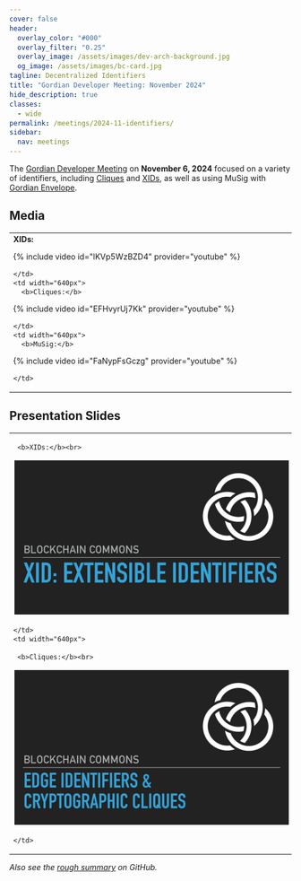 ```yaml
---
cover: false
header:
  overlay_color: "#000"
  overlay_filter: "0.25"
  overlay_image: /assets/images/dev-arch-background.jpg
  og_image: /assets/images/bc-card.jpg
tagline: Decentralized Identifiers
title: "Gordian Developer Meeting: November 2024"
hide_description: true
classes:
  - wide
permalink: /meetings/2024-11-identifiers/
sidebar:
  nav: meetings
---
```


The [Gordian Developer Meeting](https://www.blockchaincommons.com/subscribe/#gordian-developers) on **November 6, 2024** focused on a variety of identifiers, including [Cliques](https://www.blockchaincommons.com/musings/musings-cliques-1/) and [XIDs](https://developer.blockchaincommons.com/xid/), as well as using MuSig with [Gordian Envelope](/envelope/).

## Media

<table width="100%">
  <tr>
    <td width="640px">
      <b>XIDs:</b>

{% include video id="lKVp5WzBZD4" provider="youtube" %}

    </td>
    <td width="640px">
      <b>Cliques:</b>

{% include video id="EFHvyrUj7Kk" provider="youtube" %}

    </td>
    <td width="640px">
      <b>MuSig:</b>

{% include video id="FaNypFsGczg" provider="youtube" %}

    </td>
  </tr>
</table>

## Presentation Slides

<table width="100%">
  <tr>
    <td width="640px">

     <b>XIDs:</b><br>

<a href="/assets/pdfs/xids.jpg"><img src="/assets/pdfs/xids.jpg" style="border:2px solid white"></a>

    </td>
    <td width="640px">

     <b>Cliques:</b><br>

<a href="/assets/pdfs/cliques.pdf"><img src="/assets/pdfs/cliques.jpg" style="border:2px solid white"></a>

    </td>
  </tr>
</table>

_Also see the [rough summary](https://github.com/BlockchainCommons/Gordian-Developer-Community/discussions/137) on GitHub._
